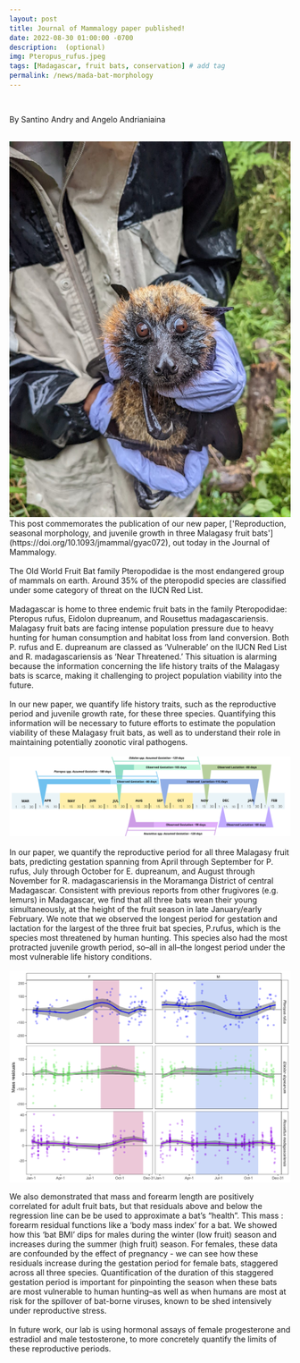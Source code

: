 ```yaml
---
layout: post
title: Journal of Mammalogy paper published!
date: 2022-08-30 01:00:00 -0700
description:  (optional)
img: Pteropus_rufus.jpeg
tags: [Madagascar, fruit bats, conservation] # add tag
permalink: /news/mada-bat-morphology
---
```

<br />

By Santino Andry and Angelo Andrianiaina

<br> 

<img src="/assets/img/Pteropus_rufus.jpeg" alt="pteropus" class="float-start col-md-5" />

<br />
This post commemorates the publication of our new paper, ['Reproduction, seasonal morphology, and juvenile growth in three Malagasy fruit bats'](https://doi.org/10.1093/jmammal/gyac072), out today in the Journal of Mammalogy. 
<br> 
<br> 
The Old World Fruit Bat family Pteropodidae is the most endangered group of mammals on earth. Around 35% of the pteropodid species are classified under some category of threat on the IUCN Red List.
<br> 
<br> 
Madagascar is home to three endemic fruit bats in the family Pteropodidae: Pteropus rufus, Eidolon dupreanum, and Rousettus madagascariensis. Malagasy fruit bats are facing intense population pressure due to heavy hunting for human consumption and habitat loss from land conversion. Both P. rufus and E. dupreanum are classed as ‘Vulnerable’ on the IUCN Red List and R. madagascariensis as ‘Near Threatened.’ This situation is alarming  because the information concerning the life history traits of the Malagasy bats is scarce, making it challenging to project population viability into the future. 
<br> 
<br> 
In our new paper, we quantify life history traits, such as the reproductive period and juvenile growth rate, for these three species. Quantifying this information will be necessary to future efforts to estimate the population viability of these Malagasy fruit bats, as well as to understand their role in maintaining potentially zoonotic viral pathogens.
<br> 
<br> 

<img src="/assets/img/JMamFig1.png" alt="timeline" class="float-start col-md-10" />

<br> 
<br> 
In our paper, we quantify the reproductive period for all three Malagasy fruit bats, predicting  gestation spanning from April through September for P. rufus, July through October for E. dupreanum, and August through November for R. madagascariensis in the Moramanga District of central Madagascar. Consistent with previous reports from other frugivores (e.g. lemurs) in Madagascar, we find that all three bats wean their young simultaneously, at the height of the fruit season in late January/early February. We note that we observed the longest period for gestation and lactation for the largest of the three fruit bat species, P.rufus, which is the species most threatened by human hunting. This species also had the most protracted juvenile growth period, so–all in all–the longest period under the most vulnerable life history conditions.
<br> 
<br> 
<img src="/assets/img/JMamFig3.png" alt="mass_reside" class="float-start col-md-7" />

We also demonstrated that mass and forearm length are positively correlated for adult fruit bats, but that residuals above and below the regression line can be be used to approximate a bat’s “health”. This mass : forearm residual functions like a ‘body mass index’ for a bat. We showed how this ‘bat BMI’ dips for males during the winter (low fruit) season and increases during the summer (high fruit) season. For females, these data are confounded by the effect of pregnancy - we can see how these residuals increase during the gestation period for female bats, staggered across all three species. Quantification of the duration of this staggered gestation period is important for pinpointing the season when these bats are most vulnerable to human hunting–as well as when humans are most at risk for the spillover of bat-borne viruses, known to be shed intensively under reproductive stress.
<br> 
<br> 
In future work, our lab is using hormonal assays of female progesterone and estradiol and male testosterone, to more concretely quantify the limits of these reproductive periods.
<br />


